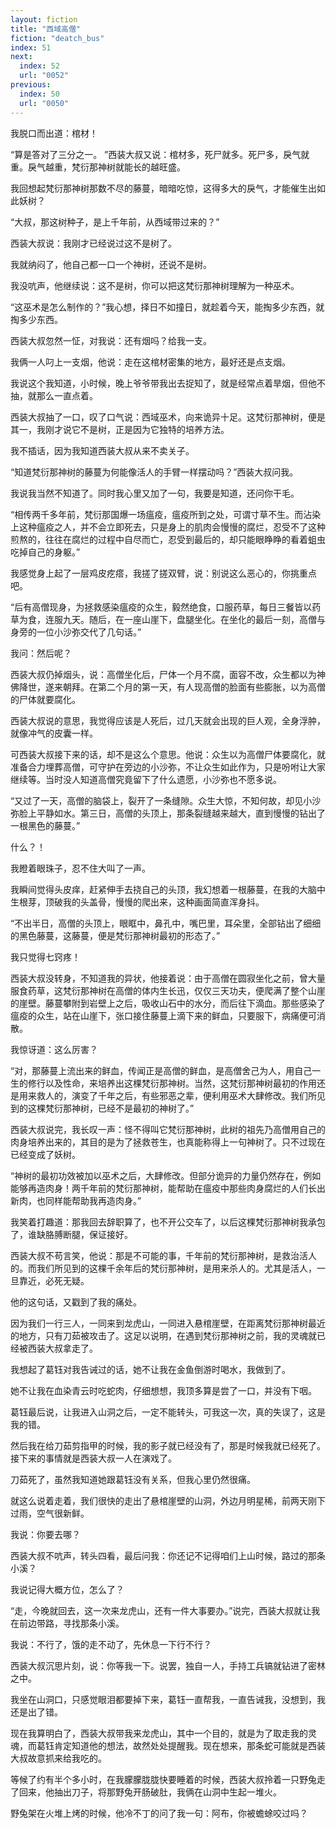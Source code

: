 ```yaml
---
layout: fiction
title: "西域高僧"
fiction: "deatch_bus"
index: 51
next:
  index: 52
  url: "0052"
previous:
  index: 50
  url: "0050"
---
```

我脱口而出道：棺材！

“算是答对了三分之一。  ”西装大叔又说：棺材多，死尸就多。死尸多，戾气就重。戾气越重，梵衍那神树就能长的越旺盛。

我回想起梵衍那神树那数不尽的藤蔓，暗暗吃惊，这得多大的戾气，才能催生出如此妖树？

“大叔，那这树种子，是上千年前，从西域带过来的？”

西装大叔说：我刚才已经说过这不是树了。

我就纳闷了，他自己都一口一个神树，还说不是树。

我没吭声，他继续说：这不是树，你可以把这梵衍那神树理解为一种巫术。

“这巫术是怎么制作的？”我心想，择日不如撞日，就趁着今天，能掏多少东西，就掏多少东西。

西装大叔忽然一怔，对我说：还有烟吗？给我一支。

我俩一人叼上一支烟，他说：走在这棺材密集的地方，最好还是点支烟。

我说这个我知道，小时候，晚上爷爷带我出去捉知了，就是经常点着旱烟，但他不抽，就那么一直点着。

西装大叔抽了一口，叹了口气说：西域巫术，向来诡异十足。这梵衍那神树，便是其一，我刚才说它不是树，正是因为它独特的培养方法。

我不插话，因为我知道西装大叔从来不卖关子。

“知道梵衍那神树的藤蔓为何能像活人的手臂一样摆动吗？”西装大叔问我。

我说我当然不知道了。同时我心里又加了一句，我要是知道，还问你干毛。

“相传两千多年前，梵衍那国爆一场瘟疫，瘟疫所到之处，可谓寸草不生。而沾染上这种瘟疫之人，并不会立即死去，只是身上的肌肉会慢慢的腐烂，忍受不了这种煎熬的，往往在腐烂的过程中自尽而亡，忍受到最后的，却只能眼睁睁的看着蛆虫吃掉自己的身躯。”

我感觉身上起了一层鸡皮疙瘩，我搓了搓双臂，说：别说这么恶心的，你挑重点吧。

“后有高僧现身，为拯救感染瘟疫的众生，毅然绝食，口服药草，每日三餐皆以药草为食，连服九天。随后，在一座山崖下，盘腿坐化。在坐化的最后一刻，高僧与身旁的一位小沙弥交代了几句话。”

我问：然后呢？

西装大叔仍掉烟头，说：高僧坐化后，尸体一个月不腐，面容不改，众生都以为神佛降世，遂来朝拜。在第二个月的第一天，有人现高僧的脸面有些膨胀，以为高僧的尸体就要腐化。

西装大叔说的意思，我觉得应该是人死后，过几天就会出现的巨人观，全身浮肿，就像冲气的皮囊一样。

可西装大叔接下来的话，却不是这么个意思。他说：众生以为高僧尸体要腐化，就准备合力埋葬高僧，可守护在旁边的小沙弥，不让众生如此作为，只是吩咐让大家继续等。当时没人知道高僧究竟留下了什么遗愿，小沙弥也不愿多说。

“又过了一天，高僧的脑袋上，裂开了一条缝隙。众生大惊，不知何故，却见小沙弥脸上平静如水。第三日，高僧的头顶上，那条裂缝越来越大，直到慢慢的钻出了一根黑色的藤蔓。”

什么？！

我瞪着眼珠子，忍不住大叫了一声。

我瞬间觉得头皮痒，赶紧伸手去挠自己的头顶，我幻想着一根藤蔓，在我的大脑中生根芽，顶破我的头盖骨，慢慢的爬出来，这种画面简直浑身抖。

“不出半日，高僧的头顶上，眼眶中，鼻孔中，嘴巴里，耳朵里，全部钻出了细细的黑色藤蔓，这藤蔓，便是梵衍那神树最初的形态了。”

我只觉得七窍疼！

西装大叔没转身，不知道我的异状，他接着说：由于高僧在圆寂坐化之前，曾大量服食药草，这梵衍那神树在高僧的体内生长迅，仅仅三天功夫，便爬满了整个山崖的崖壁。藤蔓攀附到岩壁上之后，吸收山石中的水分，而后往下滴血。那些感染了瘟疫的众生，站在山崖下，张口接住藤蔓上滴下来的鲜血，只要服下，病痛便可消散。

我惊讶道：这么厉害？

“对，那藤蔓上流出来的鲜血，传闻正是高僧的鲜血，是高僧舍己为人，用自己一生的修行以及性命，来培养出这棵梵衍那神树。当然，这梵衍那神树最初的作用还是用来救人的，演变了千年之后，有些邪恶之辈，便利用巫术大肆修改。我们所见到的这棵梵衍那神树，已经不是最初的神树了。”

西装大叔说完，我长叹一声：怪不得叫它梵衍那神树，此树的祖先乃高僧用自己的肉身培养出来的，其目的是为了拯救苍生，也真能称得上一句神树了。只不过现在已经变成了妖树。

“神树的最初功效被加以巫术之后，大肆修改。但部分诡异的力量仍然存在，例如能够再造肉身！两千年前的梵衍那神树，能帮助在瘟疫中那些肉身腐烂的人们长出新肉，也同样能帮助我再造肉身。”

我笑着打趣道：那我回去辞职算了，也不开公交车了，以后这棵梵衍那神树我承包了，谁缺胳膊断腿，保证接好。

西装大叔不苟言笑，他说：那是不可能的事，千年前的梵衍那神树，是救治活人的。而我们所见到的这棵千余年后的梵衍那神树，是用来杀人的。尤其是活人，一旦靠近，必死无疑。

他的这句话，又戳到了我的痛处。

因为我们一行三人，一同来到龙虎山，一同进入悬棺崖壁，在距离梵衍那神树最近的地方，只有刀茹被攻击了。这足以说明，在遇到梵衍那神树之前，我的灵魂就已经被西装大叔拿走了。

我想起了葛钰对我告诫过的话，她不让我在金鱼倒游时喝水，我做到了。

她不让我在血染青云时吃蛇肉，仔细想想，我顶多算是尝了一口，并没有下咽。

葛钰最后说，让我进入山洞之后，一定不能转头，可我这一次，真的失误了，这是我的错。

然后我在给刀茹剪指甲的时候，我的影子就已经没有了，那是时候我就已经死了。接下来的事情就是西装大叔一人在演戏了。

刀茹死了，虽然我知道她跟葛钰没有关系，但我心里仍然很痛。

就这么说着走着，我们很快的走出了悬棺崖壁的山洞，外边月明星稀，前两天刚下过雨，空气很新鲜。

我说：你要去哪？

西装大叔不吭声，转头四看，最后问我：你还记不记得咱们上山时候，路过的那条小溪？

我说记得大概方位，怎么了？

“走，今晚就回去，这一次来龙虎山，还有一件大事要办。”说完，西装大叔就让我在前边带路，寻找那条小溪。

我说：不行了，饿的走不动了，先休息一下行不行？

西装大叔沉思片刻，说：你等我一下。说罢，独自一人，手持工兵镐就钻进了密林之中。

我坐在山洞口，只感觉眼泪都要掉下来，葛钰一直帮我，一直告诫我，没想到，我还是出了错。

现在我算明白了，西装大叔带我来龙虎山，其中一个目的，就是为了取走我的灵魂，而葛钰肯定知道他的想法，故然处处提醒我。现在想来，那条蛇可能就是西装大叔故意抓来给我吃的。

等候了约有半个多小时，在我朦朦胧胧快要睡着的时候，西装大叔拎着一只野兔走了回来，他抽出刀子，将那野兔开肠破肚，我俩在山洞中生起一堆火。

野兔架在火堆上烤的时候，他冷不丁的问了我一句：阿布，你被蟾蜍咬过吗？